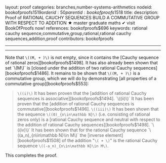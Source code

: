 layout: proof
categories: branches,number-systems-arithmetics
nodeid: bookofproofs$1519
orderid: 50
parentid: bookofproofs$1518
title: 
description:  Proof of RATIONAL CAUCHY SEQUENCES BUILD A COMMUTATIVE GROUP WITH RESPECT TO ADDITION &#9733; master graduate maths &#10004; visit BookOfProofs now!
references: bookofproofs$696
keywords: rational cauchy sequence,commutative,group,rational,rational cauchy sequences,addition,proof
contributors: bookofproofs

---


---

Note that `\((M, + )\)` is not empty, since it contains the [Cauchy sequence of rational zeros][bookofproofs$1498]. It has also already been shown that set `\(M\)` is [closed under the addition of two rational Cauchy sequences][bookofproofs$1486]. It remains to be shown that `\((M, + )\)` is a commutative group, which we will do by demonstrating [all properties of a commutative group][bookofproofs$553]:

> `\((i)\)` It has been proven that the [addition of rational Cauchy sequences is associative][bookofproofs$1494].
> `\((ii)\)` It has been proven that the [addition of rational Cauchy sequences is commutative][bookofproofs$1496].
> `\((iii)\)` It has been shown that the sequence `\((0)_{n\in\mathbb N}\)` (i.e. consisting of rational zeros only) is a [rational Cauchy sequence and neutral with respect to the addition of rational Cauchy sequences][bookofproofs$1498].
> `\((iv)\)` It has been shown that for the rational Cauchy sequence `\((a_n)_{n\in\mathbb N}\in M\)` the [inverse element][bookofproofs$1508] of the addition "`\( + \)`" is the rational Cauchy sequence `\((-a_n)_{n\in\mathbb N}\in M\)`.

This completes the proof.
